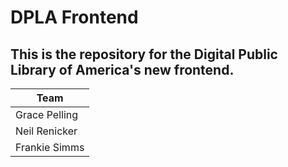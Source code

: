 # DPLA Frontend
## This is the repository for the Digital Public Library of America's new frontend.

| Team        |
| ------------- |
| Grace Pelling |
| Neil Renicker |
| Frankie Simms | 
